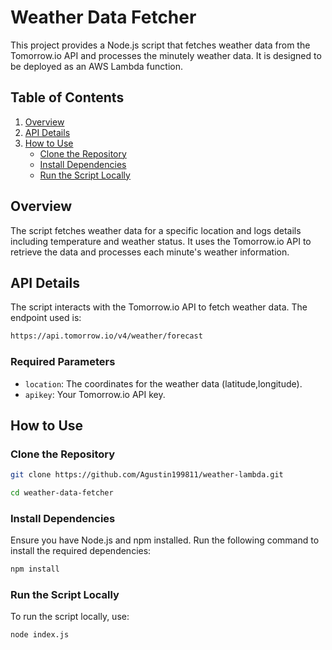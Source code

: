 # Weather Data Fetcher

This project provides a Node.js script that fetches weather data from the Tomorrow.io API and processes the minutely weather data. It is designed to be deployed as an AWS Lambda function.

## Table of Contents

1. [Overview](#overview)
2. [API Details](#api-details)
3. [How to Use](#how-to-use)
   - [Clone the Repository](#clone-the-repository)
   - [Install Dependencies](#install-dependencies)
   - [Run the Script Locally](#run-the-script-locally)

## Overview

The script fetches weather data for a specific location and logs details including temperature and weather status. It uses the Tomorrow.io API to retrieve the data and processes each minute's weather information.

## API Details

The script interacts with the Tomorrow.io API to fetch weather data. The endpoint used is:

```sh
https://api.tomorrow.io/v4/weather/forecast
```

### Required Parameters

- `location`: The coordinates for the weather data (latitude,longitude).
- `apikey`: Your Tomorrow.io API key.

## How to Use

### Clone the Repository

```bash
git clone https://github.com/Agustin199811/weather-lambda.git

cd weather-data-fetcher
```

### Install Dependencies

Ensure you have Node.js and npm installed. Run the following command to install the required dependencies:

```sh
npm install
```

### Run the Script Locally

To run the script locally, use:

```sh
node index.js
```
